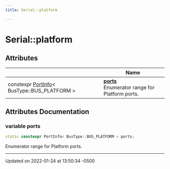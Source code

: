 ```yaml
---
title: Serial::platform

---
```


# Serial::platform



## Attributes

|                | Name           |
| -------------- | -------------- |
| constexpr [PortInfo](Classes/struct_serial_1_1_port_info.md)< BusType::BUS_PLATFORM > | **[ports](Namespaces/namespace_serial_1_1platform.md#variable-ports)** <br>Enumerator range for Platform ports.  |



## Attributes Documentation

### variable ports

```cpp
static constexpr PortInfo< BusType::BUS_PLATFORM > ports;
```

Enumerator range for Platform ports. 




-------------------------------

Updated on 2022-01-24 at 13:50:34 -0500